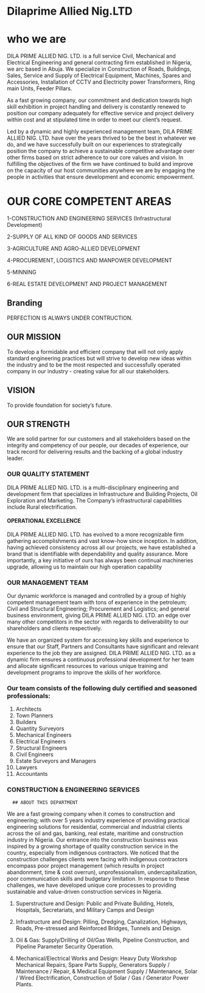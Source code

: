 # Dilaprime Allied Nig.LTD

# who we are

DILA PRIME ALLIED NIG. LTD. is a full service Civil,
Mechanical and Electrical Engineering and general
contracting firm established in Nigeria, we arc based in
Abuja. We specialize in Construction of Roads, Buildings,
Sales, Service and Supply of Electrical Equipment,
Machines, Spares and Accessories, Installation of CCTV and
Electricity power Transformers, Ring main Units, Feeder
Pillars.

As a fast growing company, our commitment and dedication
towards high skill exhibition in project handling and delivery
is constantly renewed to position our company adequately for
effective service and project delivery within cost and at
stipulated time in order to meet our client’s request.

Led by a dynamic and highly experienced management team,
DILA PRIME ALLIED NIG. LTD. have over the years thrived to
be the best in whatever we do, and we have successfully built
on our experiences to strategically position the company to
achieve a sustainable competitive advantage over other firms
based on strict adherence to our core values and vision.
In fulfilling the objectives of the firm we have continued to
build and improve on the capacity of our host communities
anywhere we are by engaging the people in activities that
ensure development and economic empowerment.

# OUR CORE COMPETENT AREAS

1-CONSTRUCTION AND ENGINEERING SERVICES
(Infrastructural Development)

2-SUPPLY OF ALL KIND OF GOODS AND SERVICES

3-AGRICULTURE AND AGRO-ALLIED DEVELOPMENT

4-PROCUREMENT, LOGISTICS AND MANPOWER
DEVELOPMENT

5-MINNING

6-REAL ESTATE DEVELOPMENT AND PROJECT
MANAGEMENT

## Branding

PERFECTION IS ALWAYS UNDER CONTRUCTION.

## OUR MISSION

To develop a formidable and efficient company that will
not only apply standard engineering practices but will
strive to develop new ideas within the industry and to be
the most respected and successfully operated company
in our industry - creating value for all our stakeholders.

## VISION

To provide foundation for society’s future.

## OUR STRENGTH

We are solid partner for our customers and all stakeholders
based on the integrity and competency of our people, our
decades of experience, our track record for delivering
results and the backing of a global industry leader.

### OUR QUALITY STATEMENT

DILA PRIME ALLIED NIG. LTD. is a multi-disciplinary
engineering and development firm that specializes in
Infrastructure and Building Projects, Oil Exploration and
Marketing. The Company’s infrastructural capabilities
include Rural electrification.

#### OPERATIONAL EXCELLENCE

DILA PRIME ALLIED NIG. LTD. has evolved to a more
recognizable firm gathering accomplishments and vast know-how since inception. In addition, having achieved consistency
across all our projects, we have established a brand that is
identifiable with dependability and quality assurance. More
importantly, a key initiative of ours has always been continual
machineries upgrade, allowing us to maintain our high
operation capability

### OUR MANAGEMENT TEAM

Our dynamic workforce is managed and controlled by a group of
highly competent management team with tons of experience in the
petroleum; Civil and Structural Engineering; Procurement and
Logistics; and general business environment, giving DILA PRIME
ALLIED NIG. LTD. an edge over many other competitors in the
sector with regards to deliverability to our shareholders and clients
respectively.

We have an organized system for accessing key skills and
experience to ensure that our Staff, Partners and Consultants have
significant and relevant experience to the job they are assigned.
DILA PRIME ALLIED NIG. LTD. as a dynamic firm ensures a
continuous professional development for her team and allocate
significant resources to various unique training and development
programs to improve the skills of her workforce.

### Our team consists of the following duly certified and seasoned professionals:

1. Architects
2. Town Planners
3. Builders
4. Quantity Surveyors
5. Mechanical Engineers
6. Electrical Engineers
7. Structural Engineers
8. Civil Engineers
9. Estate Surveyors and Managers
10. Lawyers
11. Accountants

### CONSTRUCTION & ENGINEERING SERVICES

      ## ABOUT THIS DEPARTMENT

We are a fast growing company when it
comes to construction and engineering;
with over 5 years industry experience of
providing practical engineering solutions
for residential, commercial and industrial
clients across the oil and gas, banking,
real estate, maritime and construction
industry in Nigeria. Our entrance into the
construction business was inspired by a
growing shortage of quality construction
service in the country, especially from
indigenous contractors. We noticed that
the construction challenges clients were
facing with indigenous contractors
encompass poor project management
(which results in project abandonment,
time & cost overrun), unprofessionalism,
undercapitalization, poor communication
skills and budgetary limitation.
In response to these challenges, we have
developed unique core processes to
providing sustainable and value-driven
construction services in Nigeria.

1. Superstructure and Design: Public and
   Private Building, Hotels, Hospitals,
   Secretariats, and Military Camps and
   Design

2. Infrastructure and Design: Pilling, Dredging,
   Canalization, Highways, Roads, Pre-stressed and
   Reinforced Bridges, Tunnels and Design.

3. Oil & Gas: Supply/Drilling of Oil/Gas Wells, Pipeline
   Construction, and Pipeline Parameter Security
   Operation.

4. Mechanical/Electrical Works and Design: Heavy Duty
   Workshop Mechanical Repairs, Spare Parts Supply,
   Generators Supply / Maintenance / Repair, &
   Medical Equipment Supply / Maintenance, Solar /
   Wired Electrification, Construction of Solar / Gas /
   Generator Power Plants.
